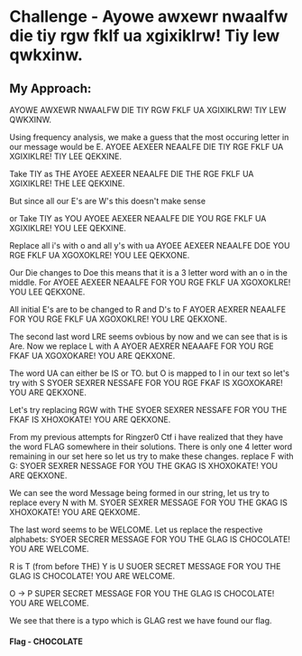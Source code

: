 # Challenge - Ayowe awxewr nwaalfw die tiy rgw fklf ua xgixiklrw! Tiy lew qwkxinw.
## My Approach:
AYOWE AWXEWR NWAALFW DIE TIY RGW FKLF UA XGIXIKLRW! TIY LEW QWKXINW.

Using frequency analysis, we make a guess that the most occuring letter in our message would be E.
AYOEE AEXEER NEAALFE DIE TIY RGE FKLF UA XGIXIKLRE! TIY LEE QEKXINE.

Take TIY as THE 
AYOEE AEXEER NEAALFE DIE THE RGE FKLF UA XGIXIKLRE! THE LEE QEKXINE.

But since all our E's are W's this doesn't make sense

or Take TIY as YOU
AYOEE AEXEER NEAALFE DIE YOU RGE FKLF UA XGIXIKLRE! YOU LEE QEKXINE.

Replace all i's with o and all y's with ua
AYOEE AEXEER NEAALFE DOE YOU RGE FKLF UA XGOXOKLRE! YOU LEE QEKXONE.

Our Die changes to Doe this means that it is a 3 letter word with an o in the middle. For
AYOEE AEXEER NEAALFE FOR YOU RGE FKLF UA XGOXOKLRE! YOU LEE QEKXONE.

All initial E's are to be changed to R and D's to F
AYOER AEXRER NEAALFE FOR YOU RGE FKLF UA XGOXOKLRE! YOU LRE QEKXONE.

The second last word LRE seems ovbious by now and we can see that is is Are. Now we replace L with A
AYOER AEXRER NEAAAFE FOR YOU RGE FKAF UA XGOXOKARE! YOU ARE QEKXONE.

The word UA can either be IS or TO. but O is mapped to I in our text so let's try with S
SYOER SEXRER NESSAFE FOR YOU RGE FKAF IS XGOXOKARE! YOU ARE QEKXONE.

Let's try replacing RGW with THE
SYOER SEXRER NESSAFE FOR YOU THE FKAF IS XHOXOKATE! YOU ARE QEKXONE.

From my previous attempts for Ringzer0 Ctf i have realized that they have the word FLAG somewhere in their solutions. There is only one 4 letter word remaining in our set here so let us try to make these changes.
replace F with G:
SYOER SEXRER NESSAGE FOR YOU THE GKAG IS XHOXOKATE! YOU ARE QEKXONE.

We can see the word Message being formed in our string, let us try to replace every N with M.
SYOER SEXRER MESSAGE FOR YOU THE GKAG IS XHOXOKATE! YOU ARE QEKXOME.

The last word seems to be WELCOME. Let us replace the respective alphabets:
SYOER SECRER MESSAGE FOR YOU THE GLAG IS CHOCOLATE! YOU ARE WELCOME.

R is T (from before THE) Y is U
SUOER SECRET MESSAGE FOR YOU THE GLAG IS CHOCOLATE! YOU ARE WELCOME.
 
O -> P
SUPER SECRET MESSAGE FOR YOU THE GLAG IS CHOCOLATE! YOU ARE WELCOME.


We see that there is a typo which is GLAG rest we have found our flag.

#### Flag - CHOCOLATE
